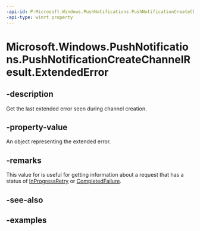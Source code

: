```yaml
---
-api-id: P:Microsoft.Windows.PushNotifications.PushNotificationCreateChannelResult.ExtendedError
-api-type: winrt property
---
```


# Microsoft.Windows.PushNotifications.PushNotificationCreateChannelResult.ExtendedError

<!--
public System.Exception ExtendedError { get; }
-->


## -description

Get the last extended error seen during channel creation.

## -property-value

An object representing the extended error.

## -remarks

This value for is useful for getting information about a request that has a status of [InProgressRetry](xref:Microsoft.Windows.PushNotifications.PushNotificationChannelStatus.InProgressRetry) or [CompletedFailure](xref:Microsoft.Windows.PushNotifications.PushNotificationChannelStatus.CompletedFailure).

## -see-also

## -examples



